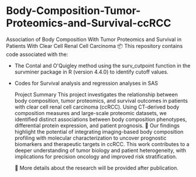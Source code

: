 # Body-Composition-Tumor-Proteomics-and-Survival-ccRCC
Association of Body Composition With Tumor Proteomics and Survival in Patients With Clear Cell Renal Cell Carcinoma
📦 This repository contains code associated with the:
- The Contal and O'Quigley method using the surv_cutpoint function in the survminer package in R (version 4.4.0) to identify cutoff values.
- Codes for Survival analysis and regression analyses in SAS

  Project Summary
  This project investigates the relationship between body composition, tumor proteomics, and survival outcomes in patients with clear cell renal cell carcinoma (ccRCC). Using CT-derived body composition measures and large-scale proteomic datasets, we identified distinct associations between body composition phenotypes, differential protein expression, and patient prognosis.
  🧠  Our findings highlight the potential of integrating imaging-based body composition profiling with molecular characterization to uncover prognostic biomarkers and therapeutic targets in ccRCC. This work contributes to a deeper understanding of tumor biology and patient heterogeneity, with implications for precision oncology and improved risk stratification.

  📄 More details about the research will be provided after publication.
